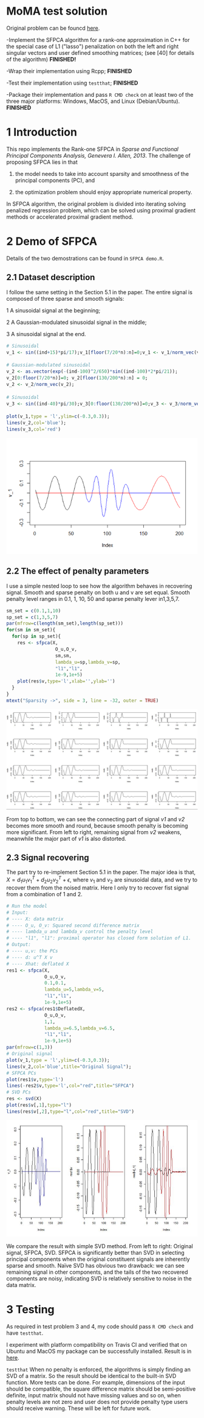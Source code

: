 # MoMA test solution
Original problem can be founcd [here](https://github.com/rstats-gsoc/gsoc2018/wiki/MoMA%3A-Modern-Multivariate-Analysis-in-R).

-Implement the SFPCA algorithm for a rank-one approximation in C++ for the special case of L1 ("lasso") penalization on both the left and right singular vectors and user defined smoothing matrices; (see [40] for details of the algorithm) __FINISHED!__

-Wrap their implementation using Rcpp; __FINISHED__

-Test their implementation using `testthat`; **FINISHED**

-Package their implementation and pass `R CMD check` on at least two of the three major platforms: Windows, MacOS, and Linux (Debian/Ubuntu). **FINISHED**

# 1 Introduction

This repo implements the Rank-one SFPCA in _Sparse and Functional Principal Components Analysis, Genevera I. Allen, 2013_. The challenge of proposing SFPCA lies in that 

1) the model needs to take into account sparsity and smoothness of the principal components (PC), and 

2) the optimization problem should enjoy appropriate numerical property. 

In SFPCA algorithm, the original problem is divided into iterating solving penalized regression problem, which can be solved using proximal gradient methods or accelerated proximal gradient method.



# 2 Demo of SFPCA
Details of the two demostrations can be found in `SFPCA demo.R`.

## 2.1 Dataset description

I follow the same setting in the Section 5.1 in the paper. The entire signal is composed of three sparse and smooth signals:

1 A sinusoidal signal at the beginning;

2 A Gaussian-modulated sinusoidal signal in the middle;

3 A sinusoidal signal at the end.


```r
# Sinusoidal
v_1 <- sin((ind+15)*pi/17);v_1[floor(7/20*n):n]=0;v_1 <- v_1/norm_vec(v_1);

# Gaussian-modulated sinusoidal
v_2 <- as.vector(exp(-(ind-100)^2/650)*sin((ind-100)*2*pi/21)); 
v_2[0:floor(7/20*n)]=0; v_2[floor(130/200*n):n] = 0;
v_2 <- v_2/norm_vec(v_2);

# Sinusoidal
v_3 <- sin((ind-40)*pi/30);v_3[0:floor(130/200*n)]=0;v_3 <- v_3/norm_vec(v_3);

plot(v_1,type = 'l',ylim=c(-0.3,0.3));
lines(v_2,col='blue');
lines(v_3,col='red')
```
![](pics/signal.png)

## 2.2 The effect of penalty parameters

I use a simple nested loop to see how the algorithm behaves in recovering signal. Smooth and sparse penalty on both u and v are set equal. Smooth penalty level ranges in 0.1, 1, 10, 50 and sparse penalty lever in1,3,5,7.

```r
sm_set = c(0.1,1,10)
sp_set = c(1,3,5,7)
par(mfrow=c(length(sm_set),length(sp_set)))
for(sm in sm_set){
  for(sp in sp_set){
    res <- sfpca(X,
                  O_u,O_v,
                  sm,sm,
                  lambda_u=sp,lambda_v=sp,
                  "l1","l1",
                  1e-9,1e+5)
    plot(res$v,type='l',xlab='',ylab='')  
  }
}
mtext("Sparsity ->", side = 3, line = -32, outer = TRUE)	
```
![](pics/effect.JPG)

From top to bottom, we can see the connecting part of signal _v1_ and _v2_ becomes more smooth and round, because smooth penalty is becoming more significant. From left to right, remaining signal from _v2_ weakens, meanwhile the major part of _v1_ is also distorted.

## 2.3 Signal recovering
The part try to re-implement Section 5.1 in the paper. The major idea is that, $X = d_1u_1v_1^T + d_2u_2v_2^T + \epsilon$, where $v_1$ and $v_2$ are sinusoidal data, and we try to recover them from the noised matrix. Here I only try to recover fist signal from a combination of 1 and 2.

```r
# Run the model
# Input:
# ---- X: data matrix
# ---- O_u, O_v: Squared second difference matrix
# ---- lambda_u and lambda_v control the penalty level
# ---- "l1", "l1": proximal operator has closed form solution of L1.
# Output:
# ---- u,v: the PCs
# ---- d: u^T X v
# ---- Xhat: deflated X
res1 <- sfpca(X,
              O_u,O_v,
              0.1,0.1,
              lambda_u=5,lambda_v=5,
              "l1","l1",
              1e-9,1e+5)
res2 <- sfpca(res1$DeflatedX,
              O_u,O_v,
              1,1,
              lambda_u=6.5,lambda_v=6.5,
              "l1","l1",
              1e-9,1e+5)
par(mfrow=c(1,3))
# Original signal
plot(v_1,type = 'l',ylim=c(-0.3,0.3));
lines(v_2,col='blue',title="Original Signal");
# SFPCA PCs
plot(res1$v,type='l')  
lines(-res2$v,type='l',col="red",title="SFPCA")  
# SVD PCs
res <- svd(X)
plot(res$v[,1],type="l")
lines(res$v[,2],type="l",col="red",title="SVD")
```
![](pics/comp.JPG)

We compare the result with simple SVD method. From left to right: Original signal, SFPCA, SVD. SFPCA is significantly better than SVD in selecting principal components when the original constituent signals are inherently sparse and smooth. Naïve SVD has obvious two drawback: we can see remaining signal in other components, and the tails of the two recovered components are noisy, indicating SVD is relatively sensitive to noise in the data matrix.

# 3 Testing

As required in test problem 3 and 4, my code should pass `R CMD check` and have `testthat`.

I experiment with platform compatibility on Travis CI and verified that on Ubuntu and MacOS my package can be successfully installed. Result is in [here](https://travis-ci.org/Banana1530/MoMA/jobs/356853383).

`testthat` When no penalty is enforced, the algorithms is simply finding an SVD of a matrix. So the result should be identical to the built-in SVD function. More tests can be done. For example, dimensions of the input should be compatible, the square difference matrix should be semi-positive definite, input matrix should not have missing values and so on, when penalty levels are not zero and user does not provide penalty type users should receive warning. These will be left for future work.



